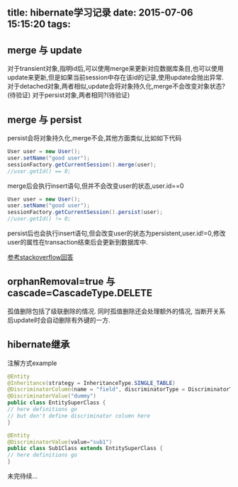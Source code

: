 title: hibernate学习记录
date: 2015-07-06 15:15:20
tags:
---
## merge 与 update

对于transient对象,指明id后,可以使用merge来更新对应数据库条目,也可以使用update来更新,但是如果当前session中存在该id的记录,使用update会抛出异常.
对于detached对象,两者相似,update会将对象持久化,merge不会改变对象状态?(待验证)
对于persist对象,两者相同?(待验证)

## merge 与 persist
persist会将对象持久化,merge不会,其他方面类似,比如如下代码
```java
User user = new User();
user.setName("good user");
sessionFactory.getCurrentSession().merge(user);
//user.getId() == 0;
```
merge后会执行insert语句,但并不会改变user的状态,user.id==0
```java
User user = new User();
user.setName("good user");
sessionFactory.getCurrentSession().persist(user);
//user.getId() != 0;
```
persist后也会执行insert语句,但会改变user的状态为persistent,user.id!=0,修改user的属性在transaction结束后会更新到数据库中.

[参考stackoverflow回答](http://stackoverflow.com/questions/1069992/jpa-entitymanager-why-use-persist-over-merge)


## orphanRemoval=true 与 cascade=CascadeType.DELETE
孤值删除包括了级联删除的情况. 同时孤值删除还会处理额外的情况, 当断开关系后update时会自动删除有外键的一方.

## hibernate继承
注解方式example
```java
@Entity
@Inheritance(strategy = InheritanceType.SINGLE_TABLE)
@DiscriminatorColumn(name = "field", discriminatorType = DiscriminatorType.STRING)
@DiscriminatorValue("dummy")
public class EntitySuperClass {
// here definitions go 
// but don't define discriminator column here
}

@Entity
@DiscriminatorValue(value="sub1")
public class Sub1Class extends EntitySuperClass {
// here definitions go
}
```


未完待续...

